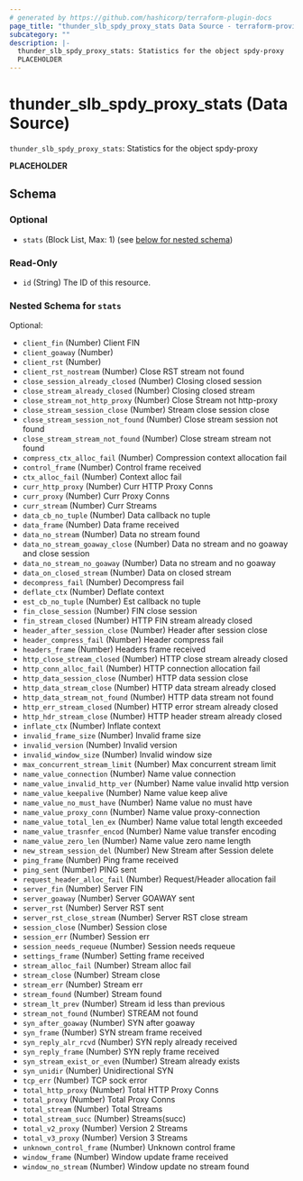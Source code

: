 ```yaml
---
# generated by https://github.com/hashicorp/terraform-plugin-docs
page_title: "thunder_slb_spdy_proxy_stats Data Source - terraform-provider-thunder"
subcategory: ""
description: |-
  thunder_slb_spdy_proxy_stats: Statistics for the object spdy-proxy
  PLACEHOLDER
---
```


# thunder_slb_spdy_proxy_stats (Data Source)

`thunder_slb_spdy_proxy_stats`: Statistics for the object spdy-proxy

__PLACEHOLDER__



<!-- schema generated by tfplugindocs -->
## Schema

### Optional

- `stats` (Block List, Max: 1) (see [below for nested schema](#nestedblock--stats))

### Read-Only

- `id` (String) The ID of this resource.

<a id="nestedblock--stats"></a>
### Nested Schema for `stats`

Optional:

- `client_fin` (Number) Client FIN
- `client_goaway` (Number)
- `client_rst` (Number)
- `client_rst_nostream` (Number) Close RST stream not found
- `close_session_already_closed` (Number) Closing closed session
- `close_stream_already_closed` (Number) Closing closed stream
- `close_stream_not_http_proxy` (Number) Close Stream not http-proxy
- `close_stream_session_close` (Number) Stream close session close
- `close_stream_session_not_found` (Number) Close stream session not found
- `close_stream_stream_not_found` (Number) Close stream stream not found
- `compress_ctx_alloc_fail` (Number) Compression context allocation fail
- `control_frame` (Number) Control frame received
- `ctx_alloc_fail` (Number) Context alloc fail
- `curr_http_proxy` (Number) Curr HTTP Proxy Conns
- `curr_proxy` (Number) Curr Proxy Conns
- `curr_stream` (Number) Curr Streams
- `data_cb_no_tuple` (Number) Data callback no tuple
- `data_frame` (Number) Data frame received
- `data_no_stream` (Number) Data no stream found
- `data_no_stream_goaway_close` (Number) Data no stream and no goaway and close session
- `data_no_stream_no_goaway` (Number) Data no stream and no goaway
- `data_on_closed_stream` (Number) Data on closed stream
- `decompress_fail` (Number) Decompress fail
- `deflate_ctx` (Number) Deflate context
- `est_cb_no_tuple` (Number) Est callback no tuple
- `fin_close_session` (Number) FIN close session
- `fin_stream_closed` (Number) HTTP FIN stream already closed
- `header_after_session_close` (Number) Header after session close
- `header_compress_fail` (Number) Header compress fail
- `headers_frame` (Number) Headers frame received
- `http_close_stream_closed` (Number) HTTP close stream already closed
- `http_conn_alloc_fail` (Number) HTTP connection allocation fail
- `http_data_session_close` (Number) HTTP data session close
- `http_data_stream_close` (Number) HTTP data stream already closed
- `http_data_stream_not_found` (Number) HTTP data stream not found
- `http_err_stream_closed` (Number) HTTP error stream already closed
- `http_hdr_stream_close` (Number) HTTP header stream already closed
- `inflate_ctx` (Number) Inflate context
- `invalid_frame_size` (Number) Invalid frame size
- `invalid_version` (Number) Invalid version
- `invalid_window_size` (Number) Invalid window size
- `max_concurrent_stream_limit` (Number) Max concurrent stream limit
- `name_value_connection` (Number) Name value connection
- `name_value_invalid_http_ver` (Number) Name value invalid http version
- `name_value_keepalive` (Number) Name value keep alive
- `name_value_no_must_have` (Number) Name value no must have
- `name_value_proxy_conn` (Number) Name value proxy-connection
- `name_value_total_len_ex` (Number) Name value total length exceeded
- `name_value_trasnfer_encod` (Number) Name value transfer encoding
- `name_value_zero_len` (Number) Name value zero name length
- `new_stream_session_del` (Number) New Stream after Session delete
- `ping_frame` (Number) Ping frame received
- `ping_sent` (Number) PING sent
- `request_header_alloc_fail` (Number) Request/Header allocation fail
- `server_fin` (Number) Server FIN
- `server_goaway` (Number) Server GOAWAY sent
- `server_rst` (Number) Server RST sent
- `server_rst_close_stream` (Number) Server RST close stream
- `session_close` (Number) Session close
- `session_err` (Number) Session err
- `session_needs_requeue` (Number) Session needs requeue
- `settings_frame` (Number) Setting frame received
- `stream_alloc_fail` (Number) Stream alloc fail
- `stream_close` (Number) Stream close
- `stream_err` (Number) Stream err
- `stream_found` (Number) Stream found
- `stream_lt_prev` (Number) Stream id less than previous
- `stream_not_found` (Number) STREAM not found
- `syn_after_goaway` (Number) SYN after goaway
- `syn_frame` (Number) SYN stream frame received
- `syn_reply_alr_rcvd` (Number) SYN reply already received
- `syn_reply_frame` (Number) SYN reply frame received
- `syn_stream_exist_or_even` (Number) Stream already exists
- `syn_unidir` (Number) Unidirectional SYN
- `tcp_err` (Number) TCP sock error
- `total_http_proxy` (Number) Total HTTP Proxy Conns
- `total_proxy` (Number) Total Proxy Conns
- `total_stream` (Number) Total Streams
- `total_stream_succ` (Number) Streams(succ)
- `total_v2_proxy` (Number) Version 2 Streams
- `total_v3_proxy` (Number) Version 3 Streams
- `unknown_control_frame` (Number) Unknown control frame
- `window_frame` (Number) Window update frame received
- `window_no_stream` (Number) Window update no stream found


